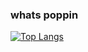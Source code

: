### whats poppin

[![Top Langs](https://github-readme-stats.vercel.app/api/top-langs/?username=ricardoholmes&theme=GRADIENT)](https://github.com/anuraghazra/github-readme-stats)
